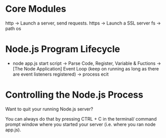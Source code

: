 # Core Modules
http -> Launch a server, send requests.
https -> Launch a SSL server
fs -> 
path
os

# Node.js Program Lifecycle
- node app.js
start script -> Parse Code, Register, Variable & Fuctions -> [The Node Application] Event Loop (keep on running as long as there are event listeners registered) -> process ecit

# Controlling the Node.js Process
Want to quit your running Node.js server?

You can always do that by pressing CTRL + C in the terminal/ command prompt window where you started your server (i.e. where you ran node app.js).